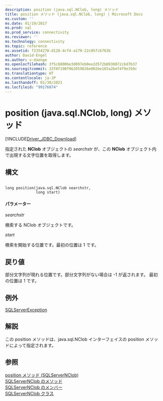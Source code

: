 ```yaml
---
description: position (java.sql.NClob, long) メソッド
title: position メソッド (java.sql.NClob, long) | Microsoft Docs
ms.custom: ''
ms.date: 01/19/2017
ms.prod: sql
ms.prod_service: connectivity
ms.reviewer: ''
ms.technology: connectivity
ms.topic: reference
ms.assetid: f2354278-d128-4cf4-a170-22c05fcb763b
author: David-Engel
ms.author: v-daenge
ms.openlocfilehash: 3f5c68006e3d097eb0ee2d572b0930872cbd7b37
ms.sourcegitcommit: 33f0f190f962059826e002be165a2bef4f9e350c
ms.translationtype: HT
ms.contentlocale: ja-JP
ms.lasthandoff: 01/30/2021
ms.locfileid: "99176874"
---
```

# <a name="position-method-javasqlnclob-long"></a>position (java.sql.NClob, long) メソッド
[!INCLUDE[Driver_JDBC_Download](../../../includes/driver_jdbc_download.md)]

  指定された **NClob** オブジェクトの *searchstr* が、この **NClob** オブジェクト内で出現する文字位置を取得します。  
  
## <a name="syntax"></a>構文  
  
```  
  
long position(java.sql.NClob searchstr,  
              long start)  
```  
  
#### <a name="parameters"></a>パラメーター  
 *searchstr*  
  
 検索する NClob オブジェクトです。  
  
 *start*  
  
 検索を開始する位置です。最初の位置は 1 です。  
  
## <a name="return-value"></a>戻り値  
 部分文字列が現れる位置です。部分文字列がない場合は -1 が返されます。 最初の位置は 1 です。  
  
## <a name="exceptions"></a>例外  
 [SQLServerException](../../../connect/jdbc/reference/sqlserverexception-class.md)  
  
## <a name="remarks"></a>解説  
 この position メソッドは、java.sql.NClob インターフェイスの position メソッドによって指定されます。  
  
## <a name="see-also"></a>参照  
 [position メソッド &#40;SQLServerNClob&#41;](../../../connect/jdbc/reference/position-method-sqlservernclob.md)   
 [SQLServerNClob のメソッド](../../../connect/jdbc/reference/sqlservernclob-methods.md)   
 [SQLServerNClob のメンバー](../../../connect/jdbc/reference/sqlservernclob-members.md)   
 [SQLServerNClob クラス](../../../connect/jdbc/reference/sqlservernclob-class.md)  
  
  
